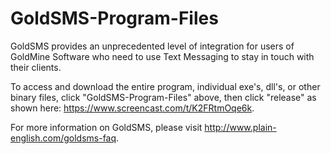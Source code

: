 # GoldSMS-Program-Files

GoldSMS provides an unprecedented level of integration for users of GoldMine Software who need to use Text Messaging to stay in touch with their clients.

To access and download the entire program, individual exe's, dll's, or other binary files, click "GoldSMS-Program-Files" above, then click "release" as shown here: https://www.screencast.com/t/K2FRtmOqe6k. 

For more information on GoldSMS, please visit http://www.plain-english.com/goldsms-faq.

